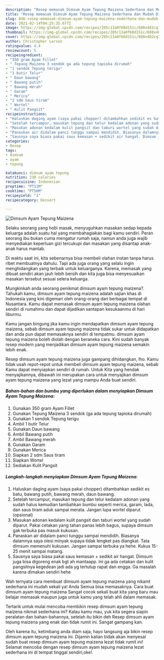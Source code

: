 ```yaml
---
description: "Resep memasak Dimsum Ayam Tepung Maizena Sederhana dan Mudah Dibuat"
title: "Resep memasak Dimsum Ayam Tepung Maizena Sederhana dan Mudah Dibuat"
slug: 846-resep-memasak-dimsum-ayam-tepung-maizena-sederhana-dan-mudah-dibuat
date: 2021-02-14T04:25:35.677Z
image: https://img-global.cpcdn.com/recipes/205c13a0f60d151c/680x482cq70/dimsum-ayam-tepung-maizena-foto-resep-utama.jpg
thumbnail: https://img-global.cpcdn.com/recipes/205c13a0f60d151c/680x482cq70/dimsum-ayam-tepung-maizena-foto-resep-utama.jpg
cover: https://img-global.cpcdn.com/recipes/205c13a0f60d151c/680x482cq70/dimsum-ayam-tepung-maizena-foto-resep-utama.jpg
author: Christopher Larson
ratingvalue: 4.4
reviewcount: 5
recipeingredient:
- "350 gram Ayam Fillet"
- " Tepung Maizena 3 sendok ga ada tepung tapioka dirumah"
- "1 sendok Tepung terigu"
- "1 butir Telur"
- " Daun bawang"
- " Bawang putih"
- " Bawang merah"
- " Garam"
- " Merica"
- "2 sdm Saus tiram"
- " Wortel"
- " Kulit Pangsit"
recipeinstructions:
- "Haluskan daging ayam (saya pakai chopper) ditambahkan sedikit es batu, bawang putih, bawang merah, daun bawang."
- "Setelah tercampur, masukan tepung dan telur kedalam adonan yang sudah halus kemudian tambahkan bumbu seperti merica, garam, lada, dan saus tiram aduk sampai merata. Jangan lupa wortel diparut (opsional)"
- "Masukan adonan kedalam kulit pangsit dan taburi wortel yang sudah diparut. Pakai cetakan yang tahan panas lebih bagus, supaya dimsum gak terbuka pas masuk kukusan."
- "Panaskan air didalam panci tunggu sampai mendidih. Biasanya dalamnya saya olesi minyak supaya tidak lengket pas diangkat. Tata dimsum memenuhi kukusan. Jangan sampai terbuka ya hehe. Kukus 15-25 menit sampai matang."
- "Sausnya saya biasa pakai saus kemasan + sedikit air hangat. Dimsum juga bisa digoreng enak bgt ah mantaapp. Ini ga ada cetakan dan kulit pangsitnya kegedean jadi ada yg tertutup rapat dan engga. Ga masalah karena dimakan sendiri hehe"
categories:
- Resep
tags:
- dimsum
- ayam
- tepung

katakunci: dimsum ayam tepung 
nutrition: 230 calories
recipecuisine: Indonesian
preptime: "PT11M"
cooktime: "PT56M"
recipeyield: "1"
recipecategory: Dessert

---
```



![Dimsum Ayam Tepung Maizena](https://img-global.cpcdn.com/recipes/205c13a0f60d151c/680x482cq70/dimsum-ayam-tepung-maizena-foto-resep-utama.jpg)

Selaku seorang yang hobi masak, menyuguhkan masakan sedap kepada keluarga adalah suatu hal yang membahagiakan bagi kamu sendiri. Peran seorang ibu bukan cuma mengatur rumah saja, namun anda juga wajib menyediakan keperluan gizi tercukupi dan masakan yang disantap anak-anak harus mantab.

Di waktu  saat ini, kita sebenarnya bisa membeli olahan instan tanpa harus ribet membuatnya dahulu. Tapi ada juga orang yang selalu ingin menghidangkan yang terbaik untuk keluarganya. Karena, memasak yang dibuat sendiri akan jauh lebih bersih dan kita juga bisa menyesuaikan masakan tersebut sesuai selera keluarga. 



Mungkinkah anda seorang penikmat dimsum ayam tepung maizena?. Tahukah kamu, dimsum ayam tepung maizena adalah sajian khas di Indonesia yang kini digemari oleh orang-orang dari berbagai tempat di Nusantara. Kamu dapat memasak dimsum ayam tepung maizena olahan sendiri di rumahmu dan dapat dijadikan santapan kesukaanmu di hari liburmu.

Kamu jangan bingung jika kamu ingin mendapatkan dimsum ayam tepung maizena, sebab dimsum ayam tepung maizena tidak sukar untuk didapatkan dan anda pun dapat memasaknya sendiri di tempatmu. dimsum ayam tepung maizena boleh diolah dengan beraneka cara. Kini sudah banyak resep modern yang menjadikan dimsum ayam tepung maizena semakin lebih enak.

Resep dimsum ayam tepung maizena juga gampang dihidangkan, lho. Kamu tidak usah repot-repot untuk membeli dimsum ayam tepung maizena, sebab Kamu dapat menyiapkan sendiri di rumah. Untuk Kita yang hendak menyajikannya, dibawah ini merupakan cara untuk menyajikan dimsum ayam tepung maizena yang lezat yang mampu Anda buat sendiri.

<!--inarticleads1-->

##### Bahan-bahan dan bumbu yang diperlukan dalam menyiapkan Dimsum Ayam Tepung Maizena:

1. Gunakan 350 gram Ayam Fillet
1. Gunakan  Tepung Maizena 3 sendok (ga ada tepung tapioka dirumah)
1. Gunakan 1 sendok Tepung terigu
1. Ambil 1 butir Telur
1. Gunakan  Daun bawang
1. Ambil  Bawang putih
1. Ambil  Bawang merah
1. Gunakan  Garam
1. Gunakan  Merica
1. Siapkan 2 sdm Saus tiram
1. Siapkan  Wortel
1. Sediakan  Kulit Pangsit




<!--inarticleads2-->

##### Langkah-langkah menyiapkan Dimsum Ayam Tepung Maizena:

1. Haluskan daging ayam (saya pakai chopper) ditambahkan sedikit es batu, bawang putih, bawang merah, daun bawang.
1. Setelah tercampur, masukan tepung dan telur kedalam adonan yang sudah halus kemudian tambahkan bumbu seperti merica, garam, lada, dan saus tiram aduk sampai merata. Jangan lupa wortel diparut (opsional)
1. Masukan adonan kedalam kulit pangsit dan taburi wortel yang sudah diparut. Pakai cetakan yang tahan panas lebih bagus, supaya dimsum gak terbuka pas masuk kukusan.
1. Panaskan air didalam panci tunggu sampai mendidih. Biasanya dalamnya saya olesi minyak supaya tidak lengket pas diangkat. Tata dimsum memenuhi kukusan. Jangan sampai terbuka ya hehe. Kukus 15-25 menit sampai matang.
1. Sausnya saya biasa pakai saus kemasan + sedikit air hangat. Dimsum juga bisa digoreng enak bgt ah mantaapp. Ini ga ada cetakan dan kulit pangsitnya kegedean jadi ada yg tertutup rapat dan engga. Ga masalah karena dimakan sendiri hehe




Wah ternyata cara membuat dimsum ayam tepung maizena yang nikamt sederhana ini mudah sekali ya! Anda Semua bisa memasaknya. Cara buat dimsum ayam tepung maizena Sangat cocok sekali buat kita yang baru mau belajar memasak maupun juga untuk kamu yang telah ahli dalam memasak.

Tertarik untuk mulai mencoba membikin resep dimsum ayam tepung maizena nikmat sederhana ini? Kalau kamu mau, yuk kita segera siapin peralatan dan bahan-bahannya, setelah itu bikin deh Resep dimsum ayam tepung maizena yang enak dan tidak rumit ini. Sangat gampang kan. 

Oleh karena itu, ketimbang anda diam saja, hayo langsung aja bikin resep dimsum ayam tepung maizena ini. Dijamin kalian tiidak akan menyesal sudah buat resep dimsum ayam tepung maizena lezat tidak rumit ini! Selamat mencoba dengan resep dimsum ayam tepung maizena lezat sederhana ini di tempat tinggal sendiri,oke!.

